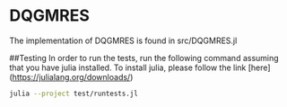 # DQGMRES
The implementation of DQGMRES is found in src/DQGMRES.jl


##Testing
In order to run the tests, run the following command assuming that you have julia installed. To install julia, please follow the link [here] (https://julialang.org/downloads/)

```bash
julia --project test/runtests.jl
```
